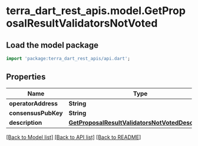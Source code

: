 # terra_dart_rest_apis.model.GetProposalResultValidatorsNotVoted

## Load the model package
```dart
import 'package:terra_dart_rest_apis/api.dart';
```

## Properties
Name | Type | Description | Notes
------------ | ------------- | ------------- | -------------
**operatorAddress** | **String** |  | 
**consensusPubKey** | **String** |  | 
**description** | [**GetProposalResultValidatorsNotVotedDescription**](GetProposalResultValidatorsNotVotedDescription.md) |  | 

[[Back to Model list]](../README.md#documentation-for-models) [[Back to API list]](../README.md#documentation-for-api-endpoints) [[Back to README]](../README.md)


